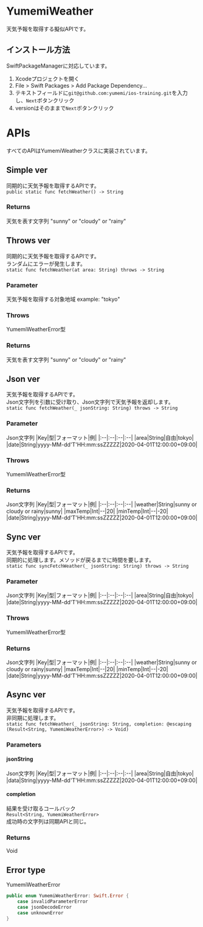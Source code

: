 # YumemiWeather
天気予報を取得する擬似APIです。

## インストール方法
SwiftPackageManagerに対応しています。

1. Xcodeプロジェクトを開く
1. File > Swift Packages > Add Package Dependency...
1. テキストフィールドに`git@github.com:yumemi/ios-training.git`を入力し、`Next`ボタンクリック
1. versionはそのままで`Next`ボタンクリック

# APIs

すべてのAPIはYumemiWeatherクラスに実装されています。

## Simple ver
同期的に天気予報を取得するAPIです。  
`public static func fetchWeather() -> String`

### Returns
天気を表す文字列 "sunny" or "cloudy" or "rainy"

## Throws ver
同期的に天気予報を取得するAPIです。  
ランダムにエラーが発生します。  
`static func fetchWeather(at area: String) throws -> String`

### Parameter
天気予報を取得する対象地域 example: "tokyo"

### Throws
YumemiWeatherError型

### Returns
天気を表す文字列 "sunny" or "cloudy" or "rainy"

## Json ver
天気予報を取得するAPIです。  
Json文字列を引数に受け取り、Json文字列で天気予報を返却します。  
`static func fetchWeather(_ jsonString: String) throws -> String`

### Parameter
Json文字列
|Key|型|フォーマット|例|
|:--|:--|:--|:--|
|area|String|自由|tokyo|
|date|String|yyyy-MM-dd'T'HH:mm:ssZZZZZ|2020-04-01T12:00:00+09:00|

### Throws
YumemiWeatherError型

### Returns
Json文字列
|Key|型|フォーマット|例|
|:--|:--|:--|:--|
|weather|String|sunny or cloudy or rainy|sunny|
|maxTemp|Int|--|20|
|minTemp|Int|--|-20|
|date|String|yyyy-MM-dd'T'HH:mm:ssZZZZZ|2020-04-01T12:00:00+09:00|

## Sync ver
天気予報を取得するAPIです。  
同期的に処理します。メソッドが戻るまでに時間を要します。   
`static func syncFetchWeather(_ jsonString: String) throws -> String`

### Parameter
Json文字列
|Key|型|フォーマット|例|
|:--|:--|:--|:--|
|area|String|自由|tokyo|
|date|String|yyyy-MM-dd'T'HH:mm:ssZZZZZ|2020-04-01T12:00:00+09:00|

### Throws
YumemiWeatherError型

### Returns
Json文字列
|Key|型|フォーマット|例|
|:--|:--|:--|:--|
|weather|String|sunny or cloudy or rainy|sunny|
|maxTemp|Int|--|20|
|minTemp|Int|--|-20|
|date|String|yyyy-MM-dd'T'HH:mm:ssZZZZZ|2020-04-01T12:00:00+09:00|

## Async ver
天気予報を取得するAPIです。  
非同期に処理します。  
`static func fetchWeather(_ jsonString: String, completion: @escaping (Result<String, YumemiWeatherError>) -> Void)`

### Parameters
#### jsonString
Json文字列
|Key|型|フォーマット|例|
|:--|:--|:--|:--|
|area|String|自由|tokyo|
|data|String|yyyy-MM-dd'T'HH:mm:ssZZZZZ|2020-04-01T12:00:00+09:00|

#### completion
結果を受け取るコールバック  
`Result<String, YumemiWeatherError>`  
成功時の文字列は同期APIと同じ。

### Returns
Void

## Error type
YumemiWeatherError
```swift
public enum YumemiWeatherError: Swift.Error {
    case invalidParameterError
    case jsonDecodeError
    case unknownError
}
```